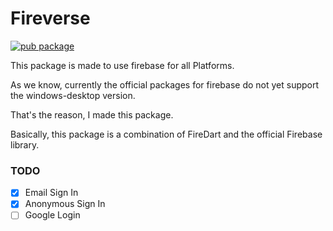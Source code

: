 # Fireverse

[![pub package](https://img.shields.io/pub/v/firedart.svg)](https://pub.dartlang.org/packages/fireverse)

This package is made to use firebase for all Platforms.

As we know, currently the official packages for firebase do not yet support the windows-desktop version.

That's the reason, I made this package.

Basically, this package is a combination of FireDart and the official Firebase library.

### TODO
- [x] Email Sign In
- [x] Anonymous Sign In
- [ ] Google Login
